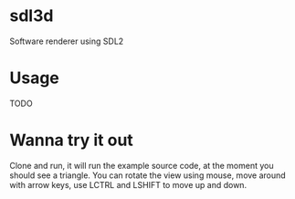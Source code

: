 # sdl3d
Software renderer using SDL2

# Usage
TODO

# Wanna try it out
Clone and run, it will run the example source code, at the moment you should see a triangle.
You can rotate the view using mouse, move around with arrow keys, use LCTRL and LSHIFT to move up and down.
